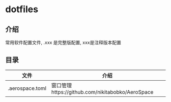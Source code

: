 # dotfiles
## 介绍
常用软件配置文件, .xxx 是完整版配置, xxx是注释版本配置

## 目录
|文件|介绍|
|---|---|
|.aerospace.toml|窗口管理https://github.com/nikitabobko/AeroSpace|
